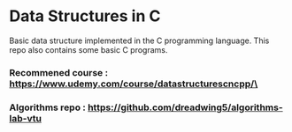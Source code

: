 # Data Structures in C
Basic data structure implemented in the C programming language. This repo also contains some basic C programs.
### Recommened course : https://www.udemy.com/course/datastructurescncpp/\
### Algorithms repo : https://github.com/dreadwing5/algorithms-lab-vtu
